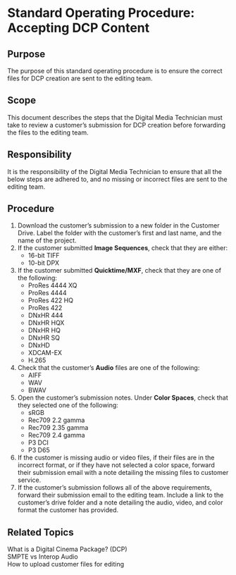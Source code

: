 # Standard Operating Procedure: Accepting DCP Content
## Purpose
The purpose of this standard operating procedure is to ensure the correct files for DCP creation are sent to the editing team.
## Scope
This document describes the steps that the Digital Media Technician must take to review a customer’s submission for DCP creation before forwarding the files to the editing team.
## Responsibility
It is the responsibility of the Digital Media Technician to ensure that all the below steps are adhered to, and no missing or incorrect files are sent to the editing team.
## Procedure
1. Download the customer’s submission to a new folder in the Customer Drive. Label the folder with the customer’s first and last name, and the name of the project.
2. If the customer submitted **Image Sequences**, check that they are either:
    * 16-bit TIFF
    * 10-bit DPX
3. If the customer submitted **Quicktime/MXF**, check that they are one of the following:
    * ProRes 4444 XQ
    * ProRes 4444
    * ProRes 422 HQ
    * ProRes 422
    * DNxHR 444
    * DNxHR HQX
    * DNxHR HQ
    * DNxHR SQ
    * DNxHD
    * XDCAM-EX
    * H.265
4. Check that the customer’s **Audio** files are one of the following:
    * AIFF
    * WAV
    * BWAV
5. Open the customer’s submission notes. Under **Color Spaces**, check that they selected
one of the following:
    * sRGB
    * Rec709 2.2 gamma
    * Rec709 2.35 gamma
    * Rec709 2.4 gamma
    * P3 DCI
    * P3 D65
6. If the customer is missing audio or video files, if their files are in the incorrect format, or if they have not selected a color space, forward their submission email with a note detailing the missing files to customer service.
7. If the customer’s submission follows all of the above requirements, forward their submission email to the editing team. Include a link to the customer’s drive folder and a note detailing the audio, video, and color format the customer has provided.
## Related Topics
What is a Digital Cinema Package? (DCP)  
SMPTE vs Interop Audio  
How to upload customer files for editing  

